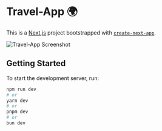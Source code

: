 # Travel-App 🌍

This is a [Next.js](https://nextjs.org/) project bootstrapped with [`create-next-app`](https://github.com/vercel/next.js/tree/canary/packages/create-next-app).

![Travel-App Screenshot](https://github.com/LahiruHarshana/Travel-App/assets/124744833/ae0dadfd-1bea-47aa-930d-4cefc466268f)
## Getting Started

To start the development server, run:

```bash
npm run dev
# or
yarn dev
# or
pnpm dev
# or
bun dev

